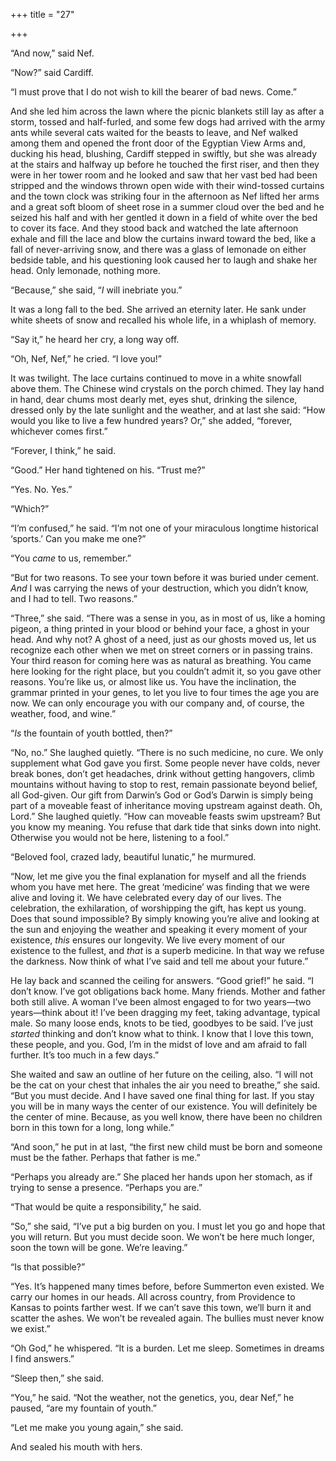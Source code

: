 +++
title = "27"

+++





“And now,” said Nef.

“Now?” said Cardiff.

“I must prove that I do not wish to kill the bearer of bad news. Come.”

And she led him across the lawn where the picnic blankets still lay as after a storm, tossed and half-furled, and some few dogs had arrived with the army ants while several cats waited for the beasts to leave, and Nef walked among them and opened the front door of the Egyptian View Arms and, ducking his head, blushing, Cardiff stepped in swiftly, but she was already at the stairs and halfway up before he touched the first riser, and then they were in her tower room and he looked and saw that her vast bed had been stripped and the windows thrown open wide with their wind-tossed curtains and the town clock was striking four in the afternoon as Nef lifted her arms and a great soft bloom of sheet rose in a summer cloud over the bed and he seized his half and with her gentled it down in a field of white over the bed to cover its face. And they stood back and watched the late afternoon exhale and fill the lace and blow the curtains inward toward the bed, like a fall of never-arriving snow, and there was a glass of lemonade on either bedside table, and his questioning look caused her to laugh and shake her head. Only lemonade, nothing more.

“Because,” she said, “*I* will inebriate you.”

It was a long fall to the bed. She arrived an eternity later. He sank under white sheets of snow and recalled his whole life, in a whiplash of memory.

“Say it,” he heard her cry, a long way off.

“Oh, Nef, Nef,” he cried. “I love you\!”



It was twilight. The lace curtains continued to move in a white snowfall above them. The Chinese wind crystals on the porch chimed. They lay hand in hand, dear chums most dearly met, eyes shut, drinking the silence, dressed only by the late sunlight and the weather, and at last she said: “How would you like to live a few hundred years? Or,” she added, “forever, whichever comes first.”

“Forever, I think,” he said.

“Good.” Her hand tightened on his. “Trust me?”

“Yes. No. Yes.”

“Which?”

“I’m confused,” he said. “I’m not one of your miraculous longtime historical ‘sports.’ Can you make me one?”

“You *came* to us, remember.”

“But for two reasons. To see your town before it was buried under cement. *And* I was carrying the news of your destruction, which you didn’t know, and I had to tell. Two reasons.”

“Three,” she said. “There was a sense in you, as in most of us, like a homing pigeon, a thing printed in your blood or behind your face, a ghost in your head. And why not? A ghost of a need, just as our ghosts moved us, let us recognize each other when we met on street corners or in passing trains. Your third reason for coming here was as natural as breathing. You came here looking for the right place, but you couldn’t admit it, so you gave other reasons. You’re like us, or almost like us. You have the inclination, the grammar printed in your genes, to let you live to four times the age you are now. We can only encourage you with our company and, of course, the weather, food, and wine.”

“*Is* the fountain of youth bottled, then?”

“No, no.” She laughed quietly. “There is no such medicine, no cure. We only supplement what God gave you first. Some people never have colds, never break bones, don’t get headaches, drink without getting hangovers, climb mountains without having to stop to rest, remain passionate beyond belief, all God-given. Our gift from Darwin’s God or God’s Darwin is simply being part of a moveable feast of inheritance moving upstream against death. Oh, Lord.” She laughed quietly. “How can moveable feasts swim upstream? But you know my meaning. You refuse that dark tide that sinks down into night. Otherwise you would not be here, listening to a fool.”

“Beloved fool, crazed lady, beautiful lunatic,” he murmured.

“Now, let me give you the final explanation for myself and all the friends whom you have met here. The great ‘medicine’ was finding that we were alive and loving it. We have celebrated every day of our lives. The celebration, the exhilaration, of worshipping the gift, has kept us young. Does that sound impossible? By simply knowing you’re alive and looking at the sun and enjoying the weather and speaking it every moment of your existence, *this* ensures our longevity. We live every moment of our existence to the fullest, and *that* is a superb medicine. In that way we refuse the darkness. Now think of what I’ve said and tell me about your future.”

He lay back and scanned the ceiling for answers. “Good grief\!” he said. “I don’t know. I’ve got obligations back home. Many friends. Mother and father both still alive. A woman I’ve been almost engaged to for two years—two years—think about it\! I’ve been dragging my feet, taking advantage, typical male. So many loose ends, knots to be tied, goodbyes to be said. I’ve just *started* thinking and don’t know what to think. I know that I love this town, these people, and you. God, I’m in the midst of love and am afraid to fall further. It’s too much in a few days.”

She waited and saw an outline of her future on the ceiling, also. “I will not be the cat on your chest that inhales the air you need to breathe,” she said. “But you must decide. And I have saved one final thing for last. If you stay you will be in many ways the center of our existence. You will definitely be the center of mine. Because, as you well know, there have been no children born in this town for a long, long while.”

“And soon,” he put in at last, “the first new child must be born and someone must be the father. Perhaps that father is me.”

“Perhaps you already are.” She placed her hands upon her stomach, as if trying to sense a presence. “Perhaps you are.”

“That would be quite a responsibility,” he said.

“So,” she said, “I’ve put a big burden on you. I must let you go and hope that you will return. But you must decide soon. We won’t be here much longer, soon the town will be gone. We’re leaving.”

“Is that possible?”

“Yes. It’s happened many times before, before Summerton even existed. We carry our homes in our heads. All across country, from Providence to Kansas to points farther west. If we can’t save this town, we’ll burn it and scatter the ashes. We won’t be revealed again. The bullies must never know we exist.”

“Oh God,” he whispered. “It is a burden. Let me sleep. Sometimes in dreams I find answers.”

“Sleep then,” she said.

“You,” he said. “Not the weather, not the genetics, you, dear Nef,” he paused, “are my fountain of youth.”

“Let me make you young again,” she said.

And sealed his mouth with hers.




